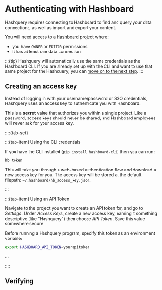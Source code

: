 # Authenticating with Hashboard

Hashquery requires connecting to Hashboard to find and query your data
connections, as well as import and export your content.

You will need access to a [Hashboard](https://www.hashboard.com) project where:

- you have `OWNER` or `EDITOR` permissions
- it has at least one data connection

:::{tip}
Hashquery will automatically use the same credentials as the
[Hashboard CLI](https://docs.hashboard.com/docs/data-ops/quickstarts).
If you are already set up with the CLI and want to use that same project
for the Hashquery, you can [move on to the next step](2_first_analysis.md).
:::

## Creating an access key

Instead of logging in with your username/password or SSO credentials,
Hashquery uses an access key to authenticate you with Hashboard.

This is a **secret** value that authorizes you within a single project.
Like a password, access keys should never be shared, and Hashboard employees
will never ask for your access key.

::::{tab-set}

:::{tab-item} Using the CLI credentials

If you have the CLI installed (`pip install hashboard-cli`) then you can run:

```bash
hb token
```

This will take you through a web-based authentication flow and
download a new access key for you. The access key will be stored at the default
filepath: `~/.hashboard/hb_access_key.json`.

:::

:::{tab-item} Using an API Token

Navigate to the project you want to create an API token for, and go to
_Settings_. Under _Access Keys_, create a new access key, naming it something
descriptive (like "Hashquery") then choose _API Token_. Save this value
somewhere secure.

Before running a Hashquery program, specify this token as an environment
variable:

```bash
export HASHBOARD_API_TOKEN=yourapitoken
```

:::

::::

## Verifying

```{include} /_fragments/quickstart_smoke_test.md

   ```
